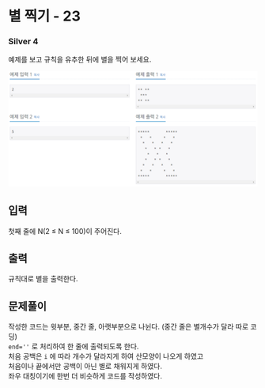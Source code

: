 # 별 찍기 - 23

### Silver 4

예제를 보고 규칙을 유추한 뒤에 별을 찍어 보세요.

![13015](13015.PNG)

## 입력
첫째 줄에 N(2 ≤ N ≤ 100)이 주어진다.

## 출력
규칙대로 별을 출력한다.

## 문제풀이
작성한 코드는 윗부분, 중간 줄, 아랫부분으로 나뉜다. (중간 줄은 별개수가 달라 따로 코딩)  
`end=''` 로 처리하여 한 줄에 출력되도록 한다.  
처음 공백은 `i` 에 따라 개수가 달라지게 하여 산모양이 나오게 하였고  
처음이나 끝에서만 공백이 아닌 별로 채워지게 하였다.  
좌우 대칭이기에 한번 더 비슷하게 코드를 작성하였다.